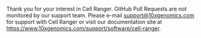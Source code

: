 Thank you for your interest in Cell Ranger. GitHub Pull Requests are not monitored by our support team. Please e-mail <support@10xgenomics.com> for support with Cell Ranger or visit our documentation site at <https://www.10xgenomics.com/support/software/cell-ranger>.
